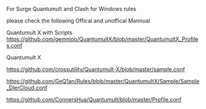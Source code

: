 For Surge Quantumult and Clash for Windows rules

please check the following Offical and unoffical Mannual

Quantumult X with Scripts  https://github.com/gemnioo/QuantumultX/blob/master/QuantumultX_Profiles.conf

Quantumult X  

https://github.com/crossutility/Quantumult-X/blob/master/sample.conf

https://github.com/GeQ1an/Rules/blob/master/QuantumultX/Sample/Sample_DlerCloud.conf

https://github.com/ConnersHua/Quantumult/blob/master/Profile.conf
